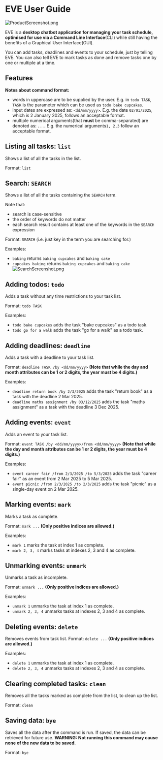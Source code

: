 # EVE User Guide

![ProductScreenshot.png](ProductScreenshot.png)

EVE is a **desktop chatbot application for managing your task schedule, optimised for use via a Command Line Interface**(CLI) 
while still having the benefits of a Graphical User Interface(GUI).

You can add tasks, deadlines and events to your schedule, just by telling EVE. You can also tell EVE to mark tasks as done and
remove tasks one by one or multiple at a time.

## Features

**Notes about command format:**

- words in uppercase are to be supplied by the user. E.g. in ```todo TASK```, ```TASK``` is the parameter which can be 
used as ```todo bake cupcakes```.
- input dates are expressed as: ```<dd/mm/yyyy>```. E.g. the date ```02/01/2025```, which is 2 January 2025, follows an acceptable format.
- multiple numerical arguments(that **must** be comma-separated) are denoted as: ```...```. 
E.g. the numerical arguments```1, 2,3``` follow an acceptable format.

## Listing all tasks: ```list```

Shows a list of all the tasks in the list.

Format: ```list```

## Search: ```SEARCH```

Shows a list of all the tasks containing the ```SEARCH``` term. 

Note that:
- search is case-sensitive
- the order of keywords do not matter
- each search result contains at least one of the keywords in the ```SEARCH``` expression

Format: ```SEARCH``` (i.e. just key in the term you are searching for.)

Examples:
- ```baking``` returns ```baking cupcakes``` and ```baking cake```
- ```cupcakes baking``` returns ```baking cupcakes``` and ```baking cake```
![SearchScreenshot.png](SearchScreenshot.png)

## Adding todos: ```todo```

Adds a task without any time restrictions to your task list. 

Format: ```todo TASK```

Examples:
- ```todo bake cupcakes``` adds the task "bake cupcakes" as a todo task.
- ```todo go for a walk``` adds the task "go for a walk" as a todo task.

## Adding deadlines: ```deadline```

Adds a task with a deadline to your task list.

Format: ```deadline TASK /by <dd/mm/yyyy>```
**(Note that while the day and month attributes can be 1 or 2 digits, the year must be 4 digits.)**

Examples:
- ```deadline return book /by 2/3/2025``` adds the task "return book" as a task with the deadline 2 Mar 2025.
- ```deadline maths assignment /by 03/12/2025``` adds the task "maths assignment" as a task with the deadline 3 Dec 2025.

## Adding events: ```event```

Adds an event to your task list.

Format: ```event TASK /by <dd/mm/yyyy>/from <dd/mm/yyyy>```
**(Note that while the day and month attributes can be 1 or 2 digits, the year must be 4 digits.)**

Examples:
- ```event career fair /from 2/3/2025 /to 5/3/2025``` adds the task "career fair" as an event from 2 Mar 2025 to 5 Mar 2025.
- ```event picnic /from 2/3/2025 /to 2/3/2025``` adds the task "picnic" as a single-day event on 2 Mar 2025.

## Marking events: ```mark```

Marks a task as complete.

Format: ```mark ...```
**(Only positive indices are allowed.)**

Examples:
- ```mark 1``` marks the task at index 1 as complete.
- ```mark 2, 3, 4``` marks tasks at indexes 2, 3 and 4 as complete.

## Unmarking events: ```unmark```

Unmarks a task as incomplete.

Format: ```unmark ...```
**(Only positive indices are allowed.)**

Examples:
- ```unmark 1``` unmarks the task at index 1 as complete.
- ```unmark 2, 3, 4``` unmarks tasks at indexes 2, 3 and 4 as complete.

## Deleting events: ```delete```

Removes events from task list.
Format: ```delete ...```
**(Only positive indices are allowed.)**

Examples:
- ```delete 1``` unmarks the task at index 1 as complete.
- ```delete 2, 3, 4``` unmarks tasks at indexes 2, 3 and 4 as complete.

## Clearing completed tasks: ```clean```

Removes all the tasks marked as complete from the list, to clean up the list.

Format: ```clean```

## Saving data: ```bye```

Saves all the data after the command is run. If saved, the data can be retrieved for future use.
**WARNING: Not running this command may cause none of the new data to be saved.**

Format: ```bye```